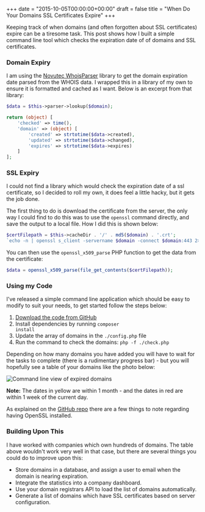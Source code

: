 +++
date = "2015-10-05T00:00:00+00:00"
draft = false
title = "When Do Your Domains SSL Certificates Expire"
+++

Keeping track of when domains (and often forgotten about SSL certificates) expire can be a tiresome task. This post shows how I built a simple command line tool which checks the expiration date of of domains and SSL certificates.

### Domain Expiry
I am using the <a href="https://github.com/koroban/WhoisParser" data-analytics="WhoisParser on GitHub">Novutec WhoisParser</a> library to get the domain expiration date parsed from the WHOIS data. I wrapped this in a library of my own to ensure it is formatted and cached as I want. Below is an excerpt from that library:
```php
$data = $this->parser->lookup($domain);

return (object) [
    'checked' => time(),
    'domain' => (object) [
        'created' => strtotime($data->created),
        'updated' => strtotime($data->changed),
        'expires' => strtotime($data->expires)
    ]
];
```

### SSL Expiry
I could not find a library which would check the expiration date of a ssl certificate, so I decided to roll my own, it does feel a little hacky, but it gets the job done.

The first thing to do is download the certificate from the server, the only way I could find to do this was to use the <code class="language-bash">openssl</code> command directly, and save the output to a local file. How I did this is shown below:
```php
$certFilepath = $this->cacheDir . '/' . md5($domain) . '.crt';
`echo -n | openssl s_client -servername $domain -connect $domain:443 2>&1 | sed -ne '/-BEGIN CERTIFICATE-/,/-END CERTIFICATE-/p' > $certFilepath`;
```
You can then use the <code class="language-php">openssl_x509_parse</code> PHP function to get the data from the certificate:
```php
$data = openssl_x509_parse(file_get_contents($certFilepath));
```

### Using my Code
I've released a simple command line application which should be easy to modify to suit your needs, to get started follow the steps below:

 1. <a href="https://github.com/joelvardy/expires" data-analytics="Expires project on GitHub">Download the code from GitHub</a>
 2. Install dependencies by running <code class="language-bash">composer install</code>
 3. Update the array of domains in the <code class="language-bash">./config.php</code> file
 4. Run the command to check the domains: <code class="language-bash">php -f ./check.php</code>

Depending on how many domains you have added you will have to wait for the tasks to complete (there is a rudimentary progress bar) - but you will hopefully see a table of your domains like the photo below:

<img alt="Command line view of expired domains" src="/images/writing/when-do-your-domains-ssl-certificates-expire/command-line-interface.jpg">

**Note:** The dates in yellow are within 1 month - and the dates in red are within 1 week of the current day.

As explained on the <a href="https://github.com/joelvardy/expires#notes" data-analytics="Expires project on GitHub">GitHub repo</a> there are a few things to note regarding having OpenSSL installed.

### Building Upon This
I have worked with companies which own hundreds of domains. The table above wouldn't work very well in that case, but there are several things you could do to improve upon this:

 * Store domains in a database, and assign a user to email when the domain is nearing expiration.
 * Integrate the statistics into a company dashboard.
 * Use your domain registrars API to load the list of domains automatically.
 * Generate a list of domains which have SSL certificates based on server configuration.
